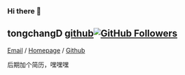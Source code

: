 ### Hi there 👋

## tongchangD [github](https://github.com/tongchangD)[![GitHub Followers](https://img.shields.io/github/followers/tongchangD?style=social)](https://github.com/tongchangD)

[Email](mailto:785092099@qq.com?subject=[GitHub]%20Source%20Han%20Sans) /
[Homepage](https://tongchangD.github.io/) /
[Github](https://github.com/tongchangD)

后期加个简历，嘿嘿嘿






<!--
**tongchangD/tongchangD** is a ✨ _special_ ✨ repository because its `README.md` (this file) appears on your GitHub profile.

Here are some ideas to get you started:

- 🔭 I’m currently working on ...
- 🌱 I’m currently learning ...
- 👯 I’m looking to collaborate on ...
- 🤔 I’m looking for help with ...
- 💬 Ask me about ...
- 📫 How to reach me: ...
- 😄 Pronouns: ...
- ⚡ Fun fact: ...
-->
